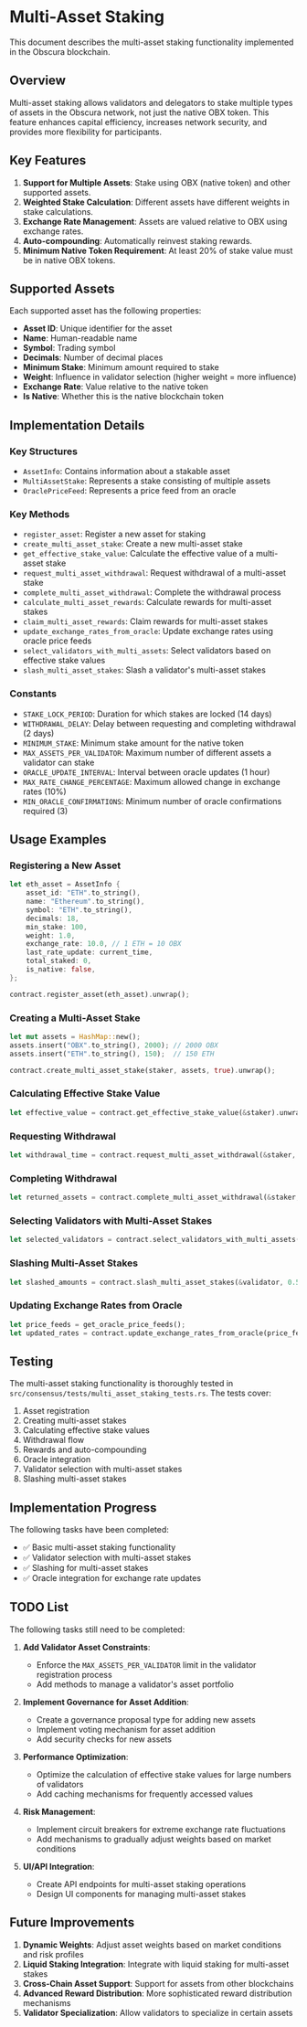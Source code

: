 # Multi-Asset Staking

This document describes the multi-asset staking functionality implemented in the Obscura blockchain.

## Overview

Multi-asset staking allows validators and delegators to stake multiple types of assets in the Obscura network, not just the native OBX token. This feature enhances capital efficiency, increases network security, and provides more flexibility for participants.

## Key Features

1. **Support for Multiple Assets**: Stake using OBX (native token) and other supported assets.
2. **Weighted Stake Calculation**: Different assets have different weights in stake calculations.
3. **Exchange Rate Management**: Assets are valued relative to OBX using exchange rates.
4. **Auto-compounding**: Automatically reinvest staking rewards.
5. **Minimum Native Token Requirement**: At least 20% of stake value must be in native OBX tokens.

## Supported Assets

Each supported asset has the following properties:

- **Asset ID**: Unique identifier for the asset
- **Name**: Human-readable name
- **Symbol**: Trading symbol
- **Decimals**: Number of decimal places
- **Minimum Stake**: Minimum amount required to stake
- **Weight**: Influence in validator selection (higher weight = more influence)
- **Exchange Rate**: Value relative to the native token
- **Is Native**: Whether this is the native blockchain token

## Implementation Details

### Key Structures

- `AssetInfo`: Contains information about a stakable asset
- `MultiAssetStake`: Represents a stake consisting of multiple assets
- `OraclePriceFeed`: Represents a price feed from an oracle

### Key Methods

- `register_asset`: Register a new asset for staking
- `create_multi_asset_stake`: Create a new multi-asset stake
- `get_effective_stake_value`: Calculate the effective value of a multi-asset stake
- `request_multi_asset_withdrawal`: Request withdrawal of a multi-asset stake
- `complete_multi_asset_withdrawal`: Complete the withdrawal process
- `calculate_multi_asset_rewards`: Calculate rewards for multi-asset stakes
- `claim_multi_asset_rewards`: Claim rewards for multi-asset stakes
- `update_exchange_rates_from_oracle`: Update exchange rates using oracle price feeds
- `select_validators_with_multi_assets`: Select validators based on effective stake values
- `slash_multi_asset_stakes`: Slash a validator's multi-asset stakes

### Constants

- `STAKE_LOCK_PERIOD`: Duration for which stakes are locked (14 days)
- `WITHDRAWAL_DELAY`: Delay between requesting and completing withdrawal (2 days)
- `MINIMUM_STAKE`: Minimum stake amount for the native token
- `MAX_ASSETS_PER_VALIDATOR`: Maximum number of different assets a validator can stake
- `ORACLE_UPDATE_INTERVAL`: Interval between oracle updates (1 hour)
- `MAX_RATE_CHANGE_PERCENTAGE`: Maximum allowed change in exchange rates (10%)
- `MIN_ORACLE_CONFIRMATIONS`: Minimum number of oracle confirmations required (3)

## Usage Examples

### Registering a New Asset

```rust
let eth_asset = AssetInfo {
    asset_id: "ETH".to_string(),
    name: "Ethereum".to_string(),
    symbol: "ETH".to_string(),
    decimals: 18,
    min_stake: 100,
    weight: 1.0,
    exchange_rate: 10.0, // 1 ETH = 10 OBX
    last_rate_update: current_time,
    total_staked: 0,
    is_native: false,
};

contract.register_asset(eth_asset).unwrap();
```

### Creating a Multi-Asset Stake

```rust
let mut assets = HashMap::new();
assets.insert("OBX".to_string(), 2000); // 2000 OBX
assets.insert("ETH".to_string(), 150);  // 150 ETH

contract.create_multi_asset_stake(staker, assets, true).unwrap();
```

### Calculating Effective Stake Value

```rust
let effective_value = contract.get_effective_stake_value(&staker).unwrap();
```

### Requesting Withdrawal

```rust
let withdrawal_time = contract.request_multi_asset_withdrawal(&staker, 0).unwrap();
```

### Completing Withdrawal

```rust
let returned_assets = contract.complete_multi_asset_withdrawal(&staker, 0).unwrap();
```

### Selecting Validators with Multi-Asset Stakes

```rust
let selected_validators = contract.select_validators_with_multi_assets(10);
```

### Slashing Multi-Asset Stakes

```rust
let slashed_amounts = contract.slash_multi_asset_stakes(&validator, 0.5, "Downtime").unwrap();
```

### Updating Exchange Rates from Oracle

```rust
let price_feeds = get_oracle_price_feeds();
let updated_rates = contract.update_exchange_rates_from_oracle(price_feeds).unwrap();
```

## Testing

The multi-asset staking functionality is thoroughly tested in `src/consensus/tests/multi_asset_staking_tests.rs`. The tests cover:

1. Asset registration
2. Creating multi-asset stakes
3. Calculating effective stake values
4. Withdrawal flow
5. Rewards and auto-compounding
6. Oracle integration
7. Validator selection with multi-asset stakes
8. Slashing multi-asset stakes

## Implementation Progress

The following tasks have been completed:

- ✅ Basic multi-asset staking functionality
- ✅ Validator selection with multi-asset stakes
- ✅ Slashing for multi-asset stakes
- ✅ Oracle integration for exchange rate updates

## TODO List

The following tasks still need to be completed:

1. **Add Validator Asset Constraints**:
   - Enforce the `MAX_ASSETS_PER_VALIDATOR` limit in the validator registration process
   - Add methods to manage a validator's asset portfolio

2. **Implement Governance for Asset Addition**:
   - Create a governance proposal type for adding new assets
   - Implement voting mechanism for asset addition
   - Add security checks for new assets

3. **Performance Optimization**:
   - Optimize the calculation of effective stake values for large numbers of validators
   - Add caching mechanisms for frequently accessed values

4. **Risk Management**:
   - Implement circuit breakers for extreme exchange rate fluctuations
   - Add mechanisms to gradually adjust weights based on market conditions

5. **UI/API Integration**:
   - Create API endpoints for multi-asset staking operations
   - Design UI components for managing multi-asset stakes

## Future Improvements

1. **Dynamic Weights**: Adjust asset weights based on market conditions and risk profiles
2. **Liquid Staking Integration**: Integrate with liquid staking for multi-asset stakes
3. **Cross-Chain Asset Support**: Support for assets from other blockchains
4. **Advanced Reward Distribution**: More sophisticated reward distribution mechanisms
5. **Validator Specialization**: Allow validators to specialize in certain assets 